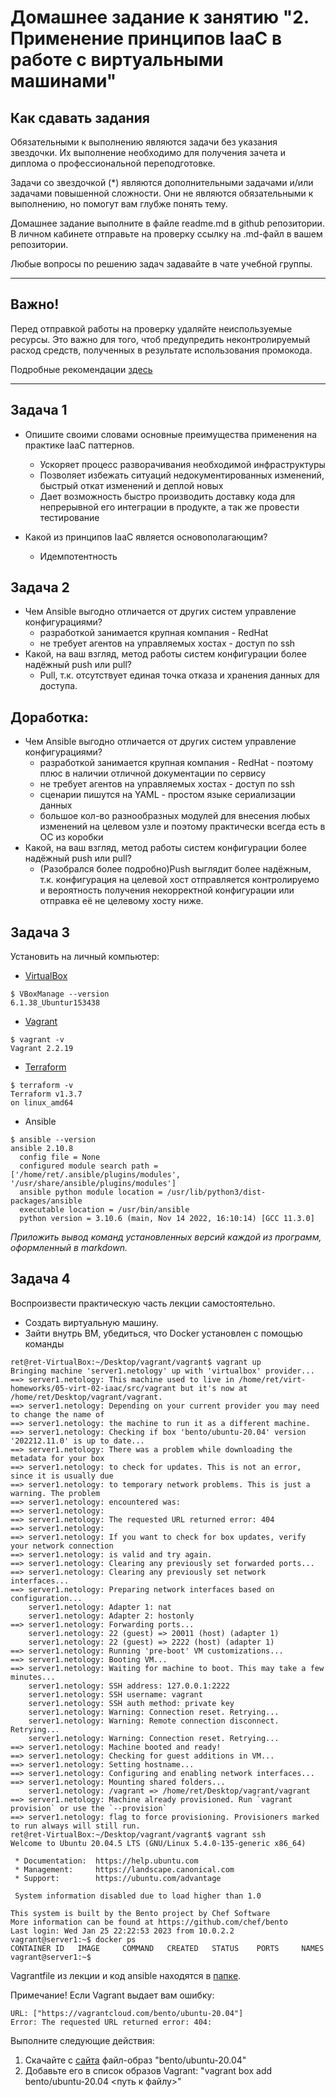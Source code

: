 
# Домашнее задание к занятию "2. Применение принципов IaaC в работе с виртуальными машинами"

## Как сдавать задания

Обязательными к выполнению являются задачи без указания звездочки. Их выполнение необходимо для получения зачета и диплома о профессиональной переподготовке.

Задачи со звездочкой (*) являются дополнительными задачами и/или задачами повышенной сложности. Они не являются обязательными к выполнению, но помогут вам глубже понять тему.

Домашнее задание выполните в файле readme.md в github репозитории. В личном кабинете отправьте на проверку ссылку на .md-файл в вашем репозитории.

Любые вопросы по решению задач задавайте в чате учебной группы.

---


## Важно!

Перед отправкой работы на проверку удаляйте неиспользуемые ресурсы.
Это важно для того, чтоб предупредить неконтролируемый расход средств, полученных в результате использования промокода.

Подробные рекомендации [здесь](https://github.com/netology-code/virt-homeworks/blob/virt-11/r/README.md)

---

## Задача 1

- Опишите своими словами основные преимущества применения на практике IaaC паттернов.
    * Ускоряет процесс разворачивания необходимой инфраструктуры 
    * Позволяет избежать ситуаций недокументированных изменений, быстрый откат изменений и деплой новых
    * Дает возможность быстро производить доставку кода для непрерывной его интеграции в продукте, а так же провести тестирование

- Какой из принципов IaaC является основополагающим?
    * Идемпотентность

## Задача 2

- Чем Ansible выгодно отличается от других систем управление конфигурациями?
    * разработкой занимается крупная компания - RedHat
    * не требует агентов на управляемых хостах - доступ по ssh
- Какой, на ваш взгляд, метод работы систем конфигурации более надёжный push или pull?
    * Pull, т.к. отсутствует единая точка отказа и хранения данных для доступа.

## Доработка:
- Чем Ansible выгодно отличается от других систем управление конфигурациями?
    * разработкой занимается крупная компания - RedHat - поэтому плюс в наличии отличной документации по сервису
    * не требует агентов на управляемых хостах - доступ по ssh
	* сценарии пишутся на YAML - простом языке сериализации данных
    * большое кол-во разнообразных модулей для внесения любых изменений на целевом узле и  поэтому практически всегда есть в ОС из коробки
- Какой, на ваш взгляд, метод работы систем конфигурации более надёжный push или pull?
    * (Разобрался более подробно)Push выглядит более надёжным, т.к. конфигурация на целевой хост отправляется контролируемо и вероятность получения некорректной конфигурации или отправка её не целевому хосту ниже.


## Задача 3

Установить на личный компьютер:

- [VirtualBox](https://www.virtualbox.org/)
```commandline
$ VBoxManage --version
6.1.38_Ubuntur153438
```
- [Vagrant](https://github.com/netology-code/devops-materials)
```commandline
$ vagrant -v
Vagrant 2.2.19
```
- [Terraform](https://github.com/netology-code/devops-materials/blob/master/README.md)
```commandline
$ terraform -v
Terraform v1.3.7
on linux_amd64
```
- Ansible
```commandline
$ ansible --version
ansible 2.10.8
  config file = None
  configured module search path = ['/home/ret/.ansible/plugins/modules', '/usr/share/ansible/plugins/modules']
  ansible python module location = /usr/lib/python3/dist-packages/ansible
  executable location = /usr/bin/ansible
  python version = 3.10.6 (main, Nov 14 2022, 16:10:14) [GCC 11.3.0]
```

*Приложить вывод команд установленных версий каждой из программ, оформленный в markdown.*

## Задача 4 

Воспроизвести практическую часть лекции самостоятельно.

- Создать виртуальную машину.
- Зайти внутрь ВМ, убедиться, что Docker установлен с помощью команды
```
ret@ret-VirtualBox:~/Desktop/vagrant/vagrant$ vagrant up
Bringing machine 'server1.netology' up with 'virtualbox' provider...
==> server1.netology: This machine used to live in /home/ret/virt-homeworks/05-virt-02-iaac/src/vagrant but it's now at /home/ret/Desktop/vagrant/vagrant.
==> server1.netology: Depending on your current provider you may need to change the name of
==> server1.netology: the machine to run it as a different machine.
==> server1.netology: Checking if box 'bento/ubuntu-20.04' version '202212.11.0' is up to date...
==> server1.netology: There was a problem while downloading the metadata for your box
==> server1.netology: to check for updates. This is not an error, since it is usually due
==> server1.netology: to temporary network problems. This is just a warning. The problem
==> server1.netology: encountered was:
==> server1.netology: 
==> server1.netology: The requested URL returned error: 404
==> server1.netology: 
==> server1.netology: If you want to check for box updates, verify your network connection
==> server1.netology: is valid and try again.
==> server1.netology: Clearing any previously set forwarded ports...
==> server1.netology: Clearing any previously set network interfaces...
==> server1.netology: Preparing network interfaces based on configuration...
    server1.netology: Adapter 1: nat
    server1.netology: Adapter 2: hostonly
==> server1.netology: Forwarding ports...
    server1.netology: 22 (guest) => 20011 (host) (adapter 1)
    server1.netology: 22 (guest) => 2222 (host) (adapter 1)
==> server1.netology: Running 'pre-boot' VM customizations...
==> server1.netology: Booting VM...
==> server1.netology: Waiting for machine to boot. This may take a few minutes...
    server1.netology: SSH address: 127.0.0.1:2222
    server1.netology: SSH username: vagrant
    server1.netology: SSH auth method: private key
    server1.netology: Warning: Connection reset. Retrying...
    server1.netology: Warning: Remote connection disconnect. Retrying...
    server1.netology: Warning: Connection reset. Retrying...
==> server1.netology: Machine booted and ready!
==> server1.netology: Checking for guest additions in VM...
==> server1.netology: Setting hostname...
==> server1.netology: Configuring and enabling network interfaces...
==> server1.netology: Mounting shared folders...
    server1.netology: /vagrant => /home/ret/Desktop/vagrant/vagrant
==> server1.netology: Machine already provisioned. Run `vagrant provision` or use the `--provision`
==> server1.netology: flag to force provisioning. Provisioners marked to run always will still run.
ret@ret-VirtualBox:~/Desktop/vagrant/vagrant$ vagrant ssh
Welcome to Ubuntu 20.04.5 LTS (GNU/Linux 5.4.0-135-generic x86_64)
 
 * Documentation:  https://help.ubuntu.com
 * Management:     https://landscape.canonical.com
 * Support:        https://ubuntu.com/advantage
 
 System information disabled due to load higher than 1.0
 
This system is built by the Bento project by Chef Software
More information can be found at https://github.com/chef/bento
Last login: Wed Jan 25 22:22:53 2023 from 10.0.2.2
vagrant@server1:~$ docker ps
CONTAINER ID   IMAGE     COMMAND   CREATED   STATUS    PORTS     NAMES
vagrant@server1:~$ 
```
Vagrantfile из лекции  и код ansible находятся в [папке](https://github.com/netology-code/virt-homeworks/tree/virt-11/05-virt-02-iaac/src).

Примечание! Если Vagrant выдает вам ошибку:
```
URL: ["https://vagrantcloud.com/bento/ubuntu-20.04"]     
Error: The requested URL returned error: 404:
```

Выполните следующие действия:
1. Скачайте с [сайта](https://app.vagrantup.com/bento/boxes/ubuntu-20.04) файл-образ "bento/ubuntu-20.04"
2. Добавьте его в список образов Vagrant: "vagrant box add bento/ubuntu-20.04 <путь к файлу>"
